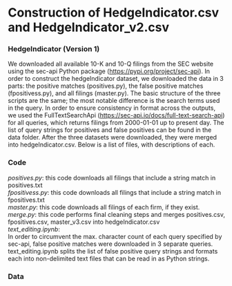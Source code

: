 # Construction of HedgeIndicator.csv and HedgeIndicator_v2.csv

### HedgeIndicator (Version 1)
We downloaded all available 10-K and 10-Q filings from the SEC website using the sec-api Python package (https://pypi.org/project/sec-api). In order to construct the hedgeIndicator dataset, we downloaded the data in 3 parts: the positive matches (positives.py), the false positive matches (fpositivess.py), and all filings (master.py). The basic structure of the three scripts are the same; the most notable difference is the search terms used in the query. In order to ensure consistency in format across the outputs, we used the FullTextSearchApi (https://sec-api.io/docs/full-text-search-api) for all queries, which returns filings from 2000-01-01 up to present day. The list of query strings for positives and false positives can be found in the data folder. After the three datasets were downloaded, they were merged into hedgeIndicator.csv. Below is a list of files, with descriptions of each.

### Code
*positives.py*: this code downloads all filings that include a string match in positives.txt  
*fpositivess.py*: this code downloads all filings that include a string match in fpositives.txt  
*master.py*: this code downloads all filings of each firm, if they exist.  
*merge.py*: this code performs final cleaning steps and merges positives.csv, fpositives.csv, master_v3.csv into hedgeIndicator.csv  
*text_editing.ipynb*:  
In order to circumvent the max. character count of each query specified by sec-api, false positive matches were downloaded in 3 separate queries. text_editing.ipynb splits the list of false positive query strings and formats each into non-delimited text files that can be read in as Python strings.

### Data
